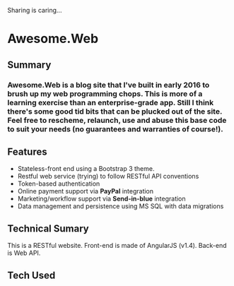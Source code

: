 Sharing is caring...

# Awesome.Web

## Summary

### Awesome.Web is a blog site that I've built in early 2016 to brush up my web programming chops. This is more of a learning exercise than an enterprise-grade app. Still I think there's some good tid bits that can be plucked out of the site. Feel free to rescheme, relaunch, use and abuse this base code to suit your needs (no guarantees and warranties of course!). 

## Features
* Stateless-front end using a Bootstrap 3 theme.
* Restful web service (trying) to follow RESTful API conventions
* Token-based authentication
* Online payment support via **PayPal** integration
* Marketing/workflow support via **Send-in-blue** integration
* Data management and persistence using MS SQL with data migrations


## Technical Sumary
This is a RESTful website. Front-end is made of AngularJS (v1.4). Back-end is Web API.

## Tech Used





